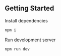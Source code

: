 ## Getting Started

Install dependencies
```bash
npm i
```
Run development server
```bash
npm run dev
```